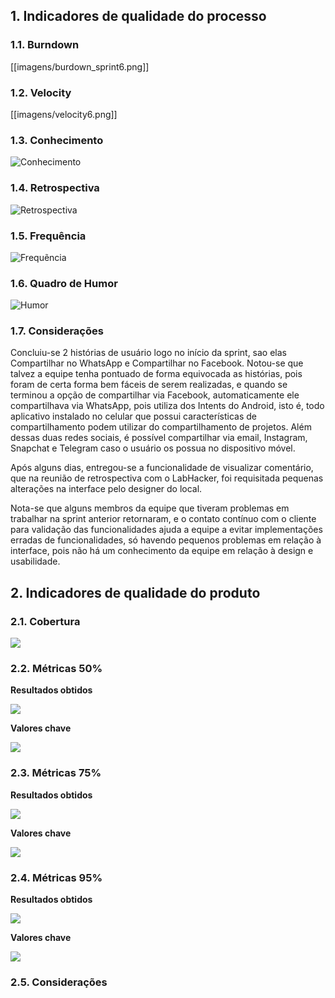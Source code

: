 ## 1. Indicadores de qualidade do processo

### 1.1. Burndown

[[imagens/burdown_sprint6.png]]

### 1.2. Velocity

[[imagens/velocity6.png]]

### 1.3. Conhecimento

![Conhecimento](https://raw.githubusercontent.com/wiki/fga-gpp-mds/2016.2-Time01-WikiLegis/imagens/conhecimento4.jpg)

### 1.4. Retrospectiva

![Retrospectiva](https://raw.githubusercontent.com/wiki/fga-gpp-mds/2016.2-Time01-WikiLegis/imagens/RetrospectivaS5.jpg)

### 1.5. Frequência

![Frequẽncia](https://raw.githubusercontent.com/wiki/fga-gpp-mds/2016.2-Time01-WikiLegis/imagens/presencaS5.png)

### 1.6. Quadro de Humor

![Humor](https://raw.githubusercontent.com/wiki/fga-gpp-mds/2016.2-Time01-WikiLegis/imagens/sent4.jpg)

### 1.7. Considerações

Concluiu-se 2 histórias de usuário logo no início da sprint, sao elas Compartilhar no WhatsApp e Compartilhar no Facebook. Notou-se que talvez a equipe tenha pontuado de forma equivocada as histórias, pois foram de certa forma bem fáceis de serem realizadas, e quando se terminou a opção de compartilhar via Facebook, automaticamente ele compartilhava via WhatsApp, pois utiliza dos Intents do Android, isto é, todo aplicativo instalado no celular que possui características de compartilhamento podem utilizar do compartilhamento de projetos. Além dessas duas redes sociais, é possível compartilhar via email, Instagram, Snapchat e Telegram caso o usuário os possua no dispositivo móvel.

Após alguns dias, entregou-se a funcionalidade de visualizar comentário, que na reunião de retrospectiva com o LabHacker, foi requisitada pequenas alterações na interface pelo designer do local.

Nota-se que alguns membros da equipe que tiveram problemas em trabalhar na sprint anterior retornaram, e o contato contínuo com o cliente para validação das funcionalidades ajuda a equipe a evitar implementações erradas de funcionalidades, só havendo pequenos problemas em relação à interface, pois não há um conhecimento da equipe em relação à design e usabilidade.

## 2. Indicadores de qualidade do produto

### 2.1. Cobertura

![](https://raw.githubusercontent.com/wiki/fga-gpp-mds/2016.2-Time01-WikiLegis/imagens/coverage_s6.png)

### 2.2. Métricas 50%

**Resultados obtidos**

![](https://raw.githubusercontent.com/wiki/fga-gpp-mds/2016.2-Time01-WikiLegis/imagens/sprint5_mean.png)

**Valores chave**

![](https://raw.githubusercontent.com/wiki/fga-gpp-mds/2016.2-Time01-WikiLegis/imagens/valores_0.png)

### 2.3. Métricas 75%

**Resultados obtidos**

![](https://raw.githubusercontent.com/wiki/fga-gpp-mds/2016.2-Time01-WikiLegis/imagens/sprint5_upper.png)

**Valores chave**

![](https://raw.githubusercontent.com/wiki/fga-gpp-mds/2016.2-Time01-WikiLegis/imagens/valores_75.png)

### 2.4. Métricas 95%

**Resultados obtidos**

![](https://raw.githubusercontent.com/wiki/fga-gpp-mds/2016.2-Time01-WikiLegis/imagens/sprint5_ninety.png)

**Valores chave**

![](https://raw.githubusercontent.com/wiki/fga-gpp-mds/2016.2-Time01-WikiLegis/imagens/valores_95.png)

### 2.5. Considerações
